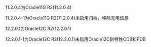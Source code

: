 11.2.0.4为Oracle11G R2(11.2.0.4)

11.2.0.4-1为Oracle11G R2(11.2.0.4)未启用归档，移除无用信息

12.2.0.1为Oracle12C R2(12.2.0.1)

12.2.0.1-1为Oracle12C R2(12.2.0.1)未启用Oracle12C新特性CDB和PDB
